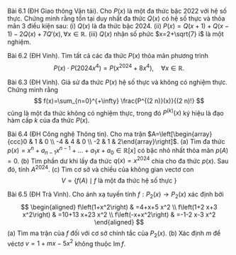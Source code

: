 Bài 6.1 (ĐH Giao thông Vận tải). Cho $P(x)$ là một đa thức bậc 2022 với hệ số thực. Chứng minh rằng tồn tại duy nhất đa thức $Q(x)$ có hệ số thực và thỏa mãn 3 điều kiện sau:
(i) $Q(x)$ là đa thức bậc 2024.
(ii) $P(x)=Q(x+1)+Q(x-1)-2 Q(x)+7 Q \prime(x), \forall x \in \mathbb{R}$.
(iii) $Q(x)$ nhận số phức $x=2+\sqrt{7} i$ là một nghiệm.

Bài 6.2 (ĐH Vinh). Tìm tất cả các đa thức $P(x)$ thỏa mãn phương trình
$$P(x) \cdot P(2024 x^4) = P\left(x^{2024} + 8 x^4\right), \quad \forall x \in \mathbb{R}.$$

Bài 6.3 (ĐH Vinh). Giả sử đa thức $P(x)$ hệ số thực và không có nghiệm thực. Chứng minh rằng
$$
f(x)=\sum_{n=0}^{+\infty} \frac{P^{(2 n)}(x)}{(2 n)!}
$$
cũng là một đa thức không có nghiệm thực, trong đó $P^{(k)}(x)$ ký hiệu là đạo hàm cấp $k$ của đa thức $P(x)$.

Bài 6.4 (ĐH Công nghệ Thông tin). Cho ma trận $A=\left[\begin{array}{ccc}0 & 1 & 0 \\ -4 & 4 & 0 \\ -2 & 1 & 2\end{array}\right]$.
(a) Tìm đa thức $p(x)=x^n+a_{n-1} x^{n-1}+\ldots+a_1 x+a_0 \in \mathbb{R}[x]$ có bậc nhỏ nhất thỏa mãn $p(A)=0$.
(b) Tìm phần dư khi lấy đa thức $q(x)=x^{2024}$ chia cho đa thức $p(x)$. Sau đó, tính $A^{2024}$.
(c) Tìm cơ sở và chiều của không gian vectơ con
$$
V=\{f(A) \mid f \text { là một đa thức hệ số thực }\}
$$

Bài 6.5 (ĐH Trà Vinh). Cho ánh xạ tuyến tính $f: P_2(x) \rightarrow P_2(x)$ xác định bởi
$$
\begin{aligned}
f\left(1+x^2\right) & =4+x+5 x^2 \\
f\left(1+2 x+3 x^2\right) & =10+13 x+23 x^2 \\
f\left(-x+x^2\right) & =-1-2 x-3 x^2
\end{aligned}
$$
(a) Tìm ma trận của $f$ đối với cơ sở chính tắc của $P_2(x)$.
(b) Xác định $m$ để véctơ $v=1+m x-5 x^2$ không thuộc $\operatorname{Im} f$.
